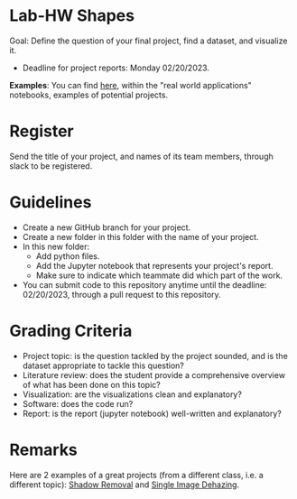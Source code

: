 # Lab-HW Shapes

Goal: Define the question of your final project, find a dataset, and visualize it.

- Deadline for project reports: Monday 02/20/2023.

**Examples**: You can find [here](https://github.com/geomstats/geomstats/tree/master/notebooks), within the "real world applications" notebooks, examples of potential projects.

# Register

Send the title of your project, and names of its team members, through slack to be registered.

# Guidelines

- Create a new GitHub branch for your project.
- Create a new folder in this folder with the name of your project.
- In this new folder:
  - Add python files.
  - Add the Jupyter notebook that represents your project's report.
  - Make sure to indicate which teammate did which part of the work.
- You can submit code to this repository anytime until the deadline: 02/20/2023, through a pull request to this repository.


# Grading Criteria

- Project topic: is the question tackled by the project sounded, and is the dataset appropriate to tackle this question?
- Literature review: does the student provide a comprehensive overview of what has been done on this topic?
- Visualization: are the visualizations clean and explanatory?
- Software: does the code run?
- Report: is the report (jupyter notebook) well-written and explanatory?

# Remarks

Here are 2 examples of a great projects (from a different class, i.e. a different topic): [Shadow Removal](https://github.com/bioshape-lab/ece278a/tree/main/projects/Shadow-Removal) and [Single Image Dehazing](https://github.com/bioshape-lab/ece278a/tree/main/projects/Single_Image_dehazing).
